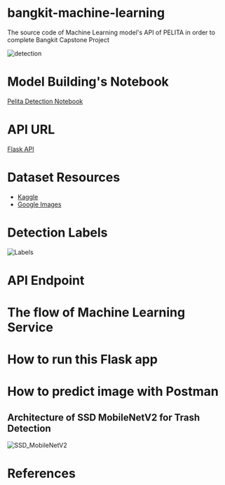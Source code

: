 # bangkit-machine-learning
The source code of Machine Learning model's API of PELITA in order to complete Bangkit Capstone Project

![detection](https://github.com/PelitaApp/bangkit-machine-learning/assets/77198942/ac98caeb-b9f8-4a5f-ae1f-9641d5b59dc0)

# Model Building's Notebook
[Pelita Detection Notebook]()

# API URL
[Flask API]()

# Dataset Resources
- [Kaggle](https://kaggle.com/)
- [Google Images](https://images.google.com)

# Detection Labels
![Labels](https://github.com/PelitaApp/bangkit-machine-learning/assets/77198942/8543a8fe-6edd-433e-82c7-453d9c27a6f9)

# API Endpoint

# The flow of Machine Learning Service

# How to run this Flask app

# How to predict image with Postman

## Architecture of SSD MobileNetV2 for Trash Detection
![SSD_MobileNetV2]()

# References
